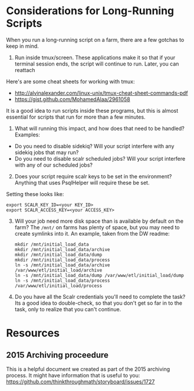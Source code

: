 # Considerations for Long-Running Scripts

When you run a long-running script on a farm, there are a few gotchas to keep in mind.

1. Run inside tmux/screen. These applications make it so that if your terminal session ends, the script will continue to run. Later, you can reattach

Here's are some cheat sheets for working with tmux:

- http://alvinalexander.com/linux-unix/tmux-cheat-sheet-commands-pdf
- https://gist.github.com/MohamedAlaa/2961058

It is a good idea to run scripts inside these programs, but this is almost essential for scripts that run for more than a few minutes.


1. What will running this impact, and how does that need to be handled? Examples:
  - Do you need to disable sidekiq? Will your script interfere with any sidekiq jobs that may run?
  - Do you need to disable scalr scheduled jobs? Will your script interfere with any of our scheduled jobs?

2. Does your script require scalr keys to be set in the environment?
  Anything that uses PsqlHelper will require these be set.

  Setting these looks like:
  ```
  export SCALR_KEY_ID=<your KEY_ID>
  export SCALR_ACCESS_KEY=<your ACCESS_KEY>
  ```

3. Will your job need more disk space than is available by default on the farm? The `/mnt/`
   on farms has plenty of space, but you may need to create symlinks into it. An example,
   taken from the DW readme:

   ```
   mkdir /mnt/initial_load_data
   mkdir /mnt/initial_load_data/archive
   mkdir /mnt/initial_load_data/dump
   mkdir /mnt/initial_load_data/process
   ln -s /mnt/initial_load_data/archive /var/www/etl/initial_load/archive
   ln -s /mnt/initial_load_data/dump /var/www/etl/initial_load/dump
   ln -s /mnt/initial_load_data/process /var/www/etl/initial_load/process
   ```
4. Do you have all the Scalr credentials you'll need to complete the task? Its a good idea to double-check, so that you don't get so far in to the task, only to realize that you can't continue.


# Resources
## 2015 Archiving proceedure
This is a helpful document we created as part of the 2015 archiving process. It might have information that is useful to you:
https://github.com/thinkthroughmath/storyboard/issues/1727
